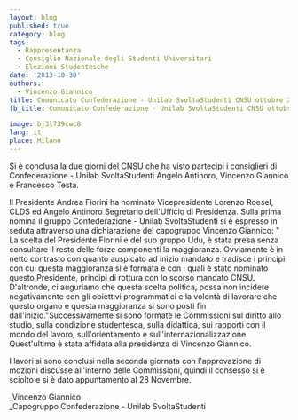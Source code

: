```yaml
---
layout: blog
published: true
category: blog
tags:
  - Rappresentanza
  - Consiglio Nazionale degli Studenti Universitari
  - Elezioni Studentesche
date: '2013-10-30'
authors:
  - Vincenzo Giannico
title: Comunicato Confederazione - Unilab SvoltaStudenti CNSU ottobre 2013
fb_title: Comunicato Confederazione - Unilab SvoltaStudenti CNSU ottobre 2013

image: bj3l739cwc8
lang: it
place: Milano
---
```


Si è conclusa la due giorni del CNSU che ha visto partecipi i consiglieri di Confederazione - Unilab SvoltaStudenti Angelo Antinoro, Vincenzo Giannico e Francesco Testa.

Il Presidente Andrea Fiorini ha nominato Vicepresidente Lorenzo Roesel, CLDS ed Angelo Antinoro Segretario dell'Ufficio di Presidenza. Sulla prima nomina il gruppo Confederazione - Unilab SvoltaStudenti si è espresso in seduta attraverso una dichiarazione del capogruppo Vincenzo Giannico: " La scelta del Presidente Fiorini e del suo gruppo Udu, è stata presa senza consultare il resto delle forze componenti la maggioranza. Ovviamente è in netto contrasto con quanto auspicato ad inizio mandato e tradisce i principi con cui questa maggioranza si è formata e con i quali è stato nominato questo Presidente, principi di rottura con lo scorso mandato CNSU. D'altronde, ci auguriamo che questa scelta politica, possa non incidere negativamente con gli obiettivi programmatici e la volontà di lavorare che questo organo e questa maggioranza si sono posti fin dall'inizio."Successivamente si sono formate le Commissioni sul diritto allo studio, sulla condizione studentesca, sulla didattica, sui rapporti con il mondo del lavoro, sull'orientamento e sull'internazionalizzazione. Quest'ultima è stata affidata alla presidenza di Vincenzo Giannico.

I lavori si sono conclusi nella seconda giornata con l'approvazione di mozioni discusse all'interno delle Commissioni, quindi il consesso si è sciolto e si è dato appuntamento al 28 Novembre.

_Vincenzo Giannico  
_Capogruppo Confederazione - Unilab SvoltaStudenti
